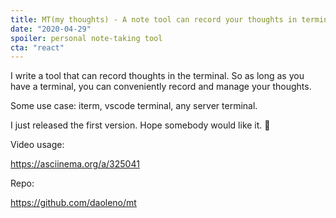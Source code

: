 ```yaml
---
title: MT(my thoughts) - A note tool can record your thoughts in terminal
date: "2020-04-29"
spoiler: personal note-taking tool
cta: "react"
---
```


I write a tool that can record thoughts in the terminal. So as long as you have a terminal, you can conveniently record and manage your thoughts.

Some use case: iterm, vscode terminal, any server terminal.

I just released the first version. Hope somebody would like it. 🍻


Video usage:

https://asciinema.org/a/325041

Repo:

https://github.com/daoleno/mt

